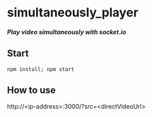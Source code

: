# simultaneously_player
#### <i>Play video simultaneously with socket.io</i>

## Start
```npm install; npm start```
## How to use
http://\<ip-address>:3000/?src=\<directVideoUrl>
